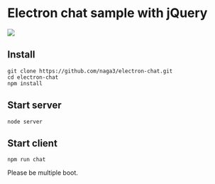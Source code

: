 # Electron chat sample with jQuery

![](https://raw.githubusercontent.com/wiki/naga3/electron-chat/ss.gif)

## Install

```
git clone https://github.com/naga3/electron-chat.git
cd electron-chat
npm install
```

## Start server

```
node server
```

## Start client

```
npm run chat
```

Please be multiple boot.
